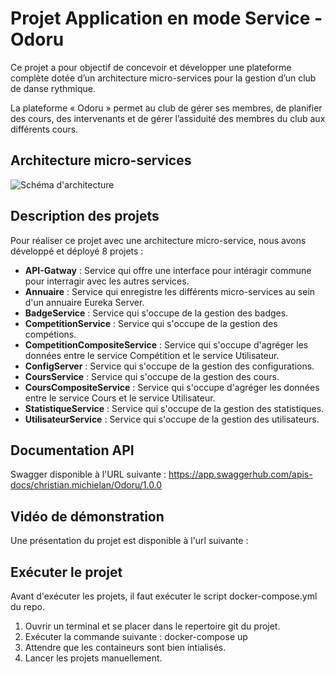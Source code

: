 # Projet Application en mode Service - Odoru

Ce projet a pour objectif de concevoir et développer une plateforme complète dotée d’un
architecture micro-services pour la gestion d’un club de danse rythmique.

La plateforme « Odoru » permet au club de gérer ses membres, de planifier des cours, des
intervenants et de gérer l’assiduité des membres du club aux différents cours.

## Architecture micro-services

![Schéma d'architecture](https://user-images.githubusercontent.com/48246043/169605387-334b67ad-07db-41d1-975b-8fb761e07112.png)

## Description des projets

Pour réaliser ce projet avec une architecture micro-service, nous avons développé et déployé 8 projets :
* __API-Gatway__ : Service qui offre une interface pour intéragir commune pour interragir avec les autres services.
* __Annuaire__ : Service qui enregistre les différents micro-services au sein d'un annuaire Eureka Server.
* __BadgeService__ : Service qui s'occupe de la gestion des badges.
* __CompetitionService__ : Service qui s'occupe de la gestion des compétions.
* __CompetitionCompositeService__ : Service qui s'occupe d'agréger les données entre le service Compétition et le service Utilisateur.
* __ConfigServer__ : Service qui s'occupe de la gestion des configurations.
* __CoursService__ : Service qui s'occupe de la gestion des cours.
* __CoursCompositeService__ : Service qui s'occupe d'agréger les données entre le service Cours et le service Utilisateur.
* __StatistiqueService__ : Service qui s'occupe de la gestion des statistiques.
* __UtilisateurService__ : Service qui s'occupe de la gestion des utilisateurs.

## Documentation API

Swagger disponible à l'URL suivante : https://app.swaggerhub.com/apis-docs/christian.michielan/Odoru/1.0.0 

## Vidéo de démonstration

Une présentation du projet est disponible à l'url suivante :

## Exécuter le projet

Avant d'exécuter les projets, il faut exécuter le script docker-compose.yml du repo.

1. Ouvrir un terminal et se placer dans le repertoire git du projet.
2. Exécuter la commande suivante : docker-compose up
3. Attendre que les containeurs sont bien intialisés.
4. Lancer les projets manuellement.
